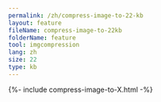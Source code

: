 ```yaml
---
permalink: /zh/compress-image-to-22-kb
layout: feature
fileName: compress-image-to-22kb
folderName: feature
tool: imgcompression
lang: zh
size: 22
type: kb
---
```


{%- include compress-image-to-X.html -%}

